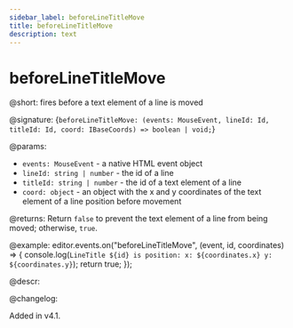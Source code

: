 ```yaml
---
sidebar_label: beforeLineTitleMove
title: beforeLineTitleMove
description: text
---
```


# beforeLineTitleMove

@short: fires before a text element of a line is moved

@signature: {`beforeLineTitleMove: (events: MouseEvent, lineId: Id, titleId: Id, coord: IBaseCoords) => boolean | void;`}

@params:
- `events: MouseEvent` - a native HTML event object
- `lineId: string | number` - the id of a line
- `titleId: string | number` - the id of a text element of a line
- `coord: object` - an object with the x and y coordinates of the text element of a line position before movement

@returns:
Return `false` to prevent the text element of a line from being moved; otherwise, `true`.

@example:
editor.events.on("beforeLineTitleMove", (event, id, coordinates) => {
    console.log(`
        LineTitle ${id} is position:
            x: ${coordinates.x}
            y: ${coordinates.y}
    `);
    return true;
});

@descr:

@changelog:

Added in v4.1.
